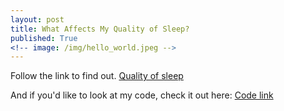 ```yaml
---
layout: post
title: What Affects My Quality of Sleep?
published: True
<!-- image: /img/hello_world.jpeg -->
---
```



Follow the link to find out.
[Quality of sleep](https://medium.com/@mydata/my-sleeping-habits-over-the-past-year-90d08aa36a46)

And if you'd like to look at my code, check it out here:
[Code link](https://colab.research.google.com/drive/1bG0QlMhdhw_3MY-sey6ncWhkpGedILzx)

